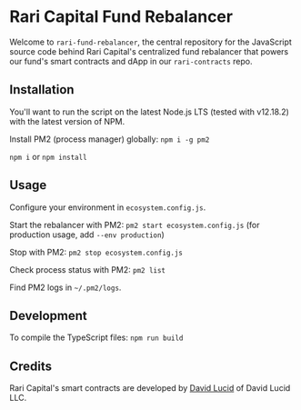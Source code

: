 # Rari Capital Fund Rebalancer

Welcome to `rari-fund-rebalancer`, the central repository for the JavaScript source code behind Rari Capital's centralized fund rebalancer that powers our fund's smart contracts and dApp in our `rari-contracts` repo.

## Installation

You'll want to run the script on the latest Node.js LTS (tested with v12.18.2) with the latest version of NPM.

Install PM2 (process manager) globally: `npm i -g pm2`

`npm i` or `npm install`

## Usage

Configure your environment in `ecosystem.config.js`.

Start the rebalancer with PM2: `pm2 start ecosystem.config.js` (for production usage, add `--env production`)

Stop with PM2: `pm2 stop ecosystem.config.js`

Check process status with PM2: `pm2 list`

Find PM2 logs in `~/.pm2/logs`.

## Development

To compile the TypeScript files: `npm run build`

## Credits

Rari Capital's smart contracts are developed by [David Lucid](https://github.com/davidlucid) of David Lucid LLC.
